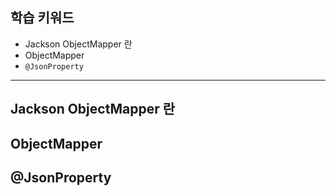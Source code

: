 ## 학습 키워드

- Jackson ObjectMapper 란
- ObjectMapper
- `@JsonProperty`

<hr>

## Jackson ObjectMapper 란
## ObjectMapper
## @JsonProperty